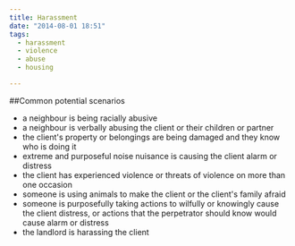 ```yaml
---
title: Harassment
date: "2014-08-01 18:51"
tags:
  - harassment
  - violence
  - abuse
  - housing

---
```


##Common potential scenarios

* a neighbour is being racially abusive
* a neighbour is verbally abusing the client or their children or partner
* the client's property or belongings are being damaged and they know who is doing it
* extreme and purposeful noise nuisance is causing the client alarm or distress
* the client has experienced violence or threats of violence on more than one occasion
* someone is using animals to make the client or the client's family afraid
* someone is purposefully taking actions to wilfully or knowingly cause the client distress, or actions that the perpetrator should know would cause alarm or distress
* the landlord is harassing the client

##
